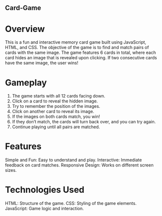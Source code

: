 ## Card-Game
 # Overview
  This is a fun and interactive memory card game built using JavaScript, HTML, and CSS. The objective of the game is to find and match pairs of cards with the same 
  image. The game features 6 cards in total, where each card hides an image that is revealed upon clicking. If two consecutive cards have the same image, the user 
  wins!

 # Gameplay
  1. The game starts with all 12 cards facing down.
  2. Click on a card to reveal the hidden image.
  3. Try to remember the position of the images.
  4. Click on another card to reveal its image.
  5. If the images on both cards match, you win!
  6. If they don’t match, the cards will turn back over, and you can try again.
  7. Continue playing until all pairs are matched.

 # Features
   Simple and Fun: Easy to understand and play.
   Interactive: Immediate feedback on card matches.
   Responsive Design: Works on different screen sizes.

 # Technologies Used
  HTML: Structure of the game.
  CSS: Styling of the game elements.
  JavaScript: Game logic and interaction.
